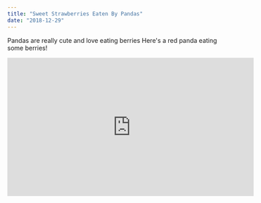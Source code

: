 ```yaml
---
title: "Sweet Strawberries Eaten By Pandas"
date: "2018-12-29"
---
```


Pandas are really cute and love eating berries
Here's a red panda eating some berries!


<iframe width="560" height="315" src="https://www.youtube.com/watch?v=M15W-OgqWBE" frameborder="0" allowfullscreen></iframe>
